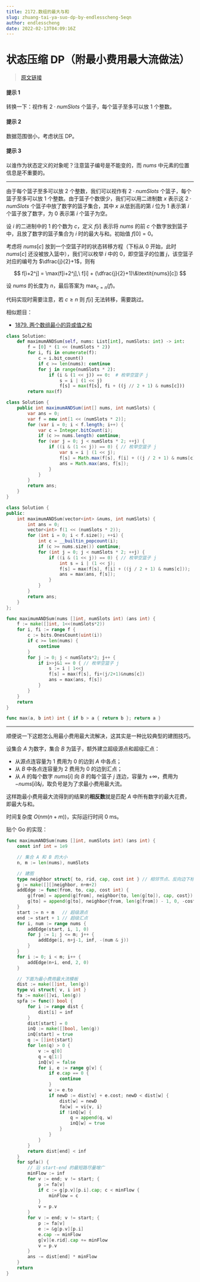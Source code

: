 ```yaml
---
title: 2172.数组的最大与和
slug: zhuang-tai-ya-suo-dp-by-endlesscheng-5eqn
author: endlesscheng
date: 2022-02-13T04:09:16Z
---
```

# 状态压缩 DP（附最小费用最大流做法）
 
> [原文链接](https://leetcode.cn/problems/maximum-and-sum-of-array/solution/zhuang-tai-ya-suo-dp-by-endlesscheng-5eqn)
#### 提示 1

转换一下：视作有 $2\cdot\textit{numSlots}$ 个篮子，每个篮子至多可以放 $1$ 个整数。

#### 提示 2

数据范围很小，考虑状压 DP。

#### 提示 3

以谁作为状态定义的对象呢？注意篮子编号是不能变的，而 $\textit{nums}$ 中元素的位置信息是不重要的。

---

由于每个篮子至多可以放 $2$ 个整数，我们可以视作有 $2\cdot\textit{numSlots}$ 个篮子，每个篮子至多可以放 $1$ 个整数。由于篮子个数很少，我们可以用二进制数 $x$ 表示这 $2\cdot\textit{numSlots}$ 个篮子中放了数字的篮子集合，其中 $x$ 从低到高的第 $i$ 位为 $1$ 表示第 $i$ 个篮子放了数字，为 $0$ 表示第 $i$ 个篮子为空。

设 $i$ 的二进制中的 $1$ 的个数为 $c$，定义 $f[i]$ 表示将 $\textit{nums}$ 的前 $c$ 个数字放到篮子中，且放了数字的篮子集合为 $i$ 时的最大与和。初始值 $f[0]=0$。

考虑将 $\textit{nums}[c]$ 放到一个空篮子时的状态转移方程（下标从 $0$ 开始，此时 $\textit{nums}[c]$ 还没被放入篮中），我们可以枚举 $i$ 中的 $0$，即空篮子的位置 $j$，该空篮子对应的编号为 $\dfrac{j}{2}+1$，则有

$$
f[i+2^j] = \max(f[i+2^j],\ f[i] + (\dfrac{j}{2}+1)\&\textit{nums}[c])
$$

设 $\textit{nums}$ 的长度为 $n$，最后答案为 $\max_{c=n}(f)$。

代码实现时需要注意，若 $c\ge n$ 则 $f[i]$ 无法转移，需要跳过。

相似题目：

- [1879. 两个数组最小的异或值之和](https://leetcode-cn.com/problems/minimum-xor-sum-of-two-arrays/)

```Python [sol1-Python3]
class Solution:
    def maximumANDSum(self, nums: List[int], numSlots: int) -> int:
        f = [0] * (1 << (numSlots * 2))
        for i, fi in enumerate(f):
            c = i.bit_count()
            if c >= len(nums): continue
            for j in range(numSlots * 2):
                if (i & (1 << j)) == 0:  # 枚举空篮子 j
                    s = i | (1 << j)
                    f[s] = max(f[s], fi + ((j // 2 + 1) & nums[c]))
        return max(f)
```

```java [sol1-Java]
class Solution {
    public int maximumANDSum(int[] nums, int numSlots) {
        var ans = 0;
        var f = new int[1 << (numSlots * 2)];
        for (var i = 0; i < f.length; i++) {
            var c = Integer.bitCount(i);
            if (c >= nums.length) continue;
            for (var j = 0; j < numSlots * 2; ++j) {
                if ((i & (1 << j)) == 0) { // 枚举空篮子 j
                    var s = i | (1 << j);
                    f[s] = Math.max(f[s], f[i] + ((j / 2 + 1) & nums[c]));
                    ans = Math.max(ans, f[s]);
                }
            }
        }
        return ans;
    }
}
```

```C++ [sol1-C++]
class Solution {
public:
    int maximumANDSum(vector<int> &nums, int numSlots) {
        int ans = 0;
        vector<int> f(1 << (numSlots * 2));
        for (int i = 0; i < f.size(); ++i) {
            int c = __builtin_popcount(i);
            if (c >= nums.size()) continue;
            for (int j = 0; j < numSlots * 2; ++j) {
                if ((i & (1 << j)) == 0) { // 枚举空篮子 j
                    int s = i | (1 << j);
                    f[s] = max(f[s], f[i] + ((j / 2 + 1) & nums[c]));
                    ans = max(ans, f[s]);
                }
            }
        }
        return ans;
    }
};
```

```go [sol1-Go]
func maximumANDSum(nums []int, numSlots int) (ans int) {
	f := make([]int, 1<<(numSlots*2))
	for i, fi := range f {
		c := bits.OnesCount(uint(i))
		if c >= len(nums) {
			continue
		}
		for j := 0; j < numSlots*2; j++ {
			if i>>j&1 == 0 { // 枚举空篮子 j
				s := i | 1<<j
				f[s] = max(f[s], fi+(j/2+1)&nums[c])
				ans = max(ans, f[s])
			}
		}
	}
	return
}

func max(a, b int) int { if b > a { return b }; return a }
```

---

顺便说一下这题怎么用最小费用最大流解决，这其实是一种比较典型的建图技巧。

设集合 $A$ 为数字，集合 $B$ 为篮子，额外建立超级源点和超级汇点：

- 从源点连容量为 $1$ 费用为 $0$ 的边到 $A$ 中各点；
- 从 $B$ 中各点连容量为 $2$ 费用为 $0$ 的边到汇点；
- 从 $A$ 的每个数字 $\textit{nums}[i]$ 向 $B$ 的每个篮子 $j$ 连边，容量为 $+\infty$，费用为 $-\textit{nums}[i]\& j$，取负号是为了求最小费用最大流。

这样跑最小费用最大流得到的结果的**相反数**就是匹配 $A$ 中所有数字的最大花费，即最大与和。

时间复杂度 $O(nm(n+m))$，实际运行时间 $0$ ms。

贴个 Go 的实现：

```go
func maximumANDSum(nums []int, numSlots int) (ans int) {
	const inf int = 1e9

	// 集合 A 和 B 的大小
	n, m := len(nums), numSlots

	// 建图
	type neighbor struct{ to, rid, cap, cost int } // 相邻节点、反向边下标、容量、费用
	g := make([][]neighbor, n+m+2)
	addEdge := func(from, to, cap, cost int) {
		g[from] = append(g[from], neighbor{to, len(g[to]), cap, cost})
		g[to] = append(g[to], neighbor{from, len(g[from]) - 1, 0, -cost})
	}
	start := n + m   // 超级源点
	end := start + 1 // 超级汇点
	for i, num := range nums {
		addEdge(start, i, 1, 0)
		for j := 1; j <= m; j++ {
			addEdge(i, n+j-1, inf, -(num & j))
		}
	}
	for i := 0; i < m; i++ {
		addEdge(n+i, end, 2, 0)
	}

	// 下面为最小费用最大流模板
	dist := make([]int, len(g))
	type vi struct{ v, i int }
	fa := make([]vi, len(g))
	spfa := func() bool {
		for i := range dist {
			dist[i] = inf
		}
		dist[start] = 0
		inQ := make([]bool, len(g))
		inQ[start] = true
		q := []int{start}
		for len(q) > 0 {
			v := q[0]
			q = q[1:]
			inQ[v] = false
			for i, e := range g[v] {
				if e.cap == 0 {
					continue
				}
				w := e.to
				if newD := dist[v] + e.cost; newD < dist[w] {
					dist[w] = newD
					fa[w] = vi{v, i}
					if !inQ[w] {
						q = append(q, w)
						inQ[w] = true
					}
				}
			}
		}
		return dist[end] < inf
	}
	for spfa() {
		// 沿 start-end 的最短路尽量增广
		minFlow := inf
		for v := end; v != start; {
			p := fa[v]
			if c := g[p.v][p.i].cap; c < minFlow {
				minFlow = c
			}
			v = p.v
		}
		for v := end; v != start; {
			p := fa[v]
			e := &g[p.v][p.i]
			e.cap -= minFlow
			g[v][e.rid].cap += minFlow
			v = p.v
		}
		ans -= dist[end] * minFlow
	}
	return
}
```

